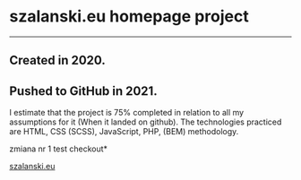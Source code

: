 # szalanski.eu homepage project 

--------------------------------
## Created in 2020.
## Pushed to GitHub in 2021.

I estimate that the project is 75% completed in relation to all my assumptions for it (When it landed on github).
The technologies practiced are HTML, CSS (SCSS), JavaScript, PHP, (BEM) methodology.

zmiana nr 1 test checkout*

[szalanski.eu](https://szalanski.eu)
